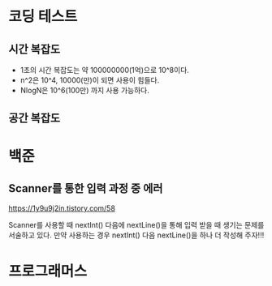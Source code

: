 # 코딩 테스트

## 시간 복잡도

- 1초의 시간 복잡도는 약 100000000(1억)으로 10^8이다.
- n^2은 10^4, 10000(만)이 되면 사용이 힘들다.
- NlogN은 10^6(100만) 까지 사용 가능하다.


## 공간 복잡도


# 백준

## Scanner를 통한 입력 과정 중 에러

https://1y9u9j2in.tistory.com/58

Scanner를 사용할 때 nextInt() 다음에 nextLine()을 통해 입력 받을 때 생기는 문제를 서술하고 있다.
만약 사용하는 경우 nextInt() 다음 nextLine()을 하나 더 작성해 주자!!! 


# 프로그래머스